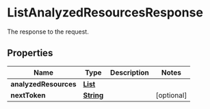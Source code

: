 

# ListAnalyzedResourcesResponse

The response to the request.

## Properties

| Name | Type | Description | Notes |
|------------ | ------------- | ------------- | -------------|
|**analyzedResources** | [**List**](List.md) |  |  |
|**nextToken** | [**String**](String.md) |  |  [optional] |



